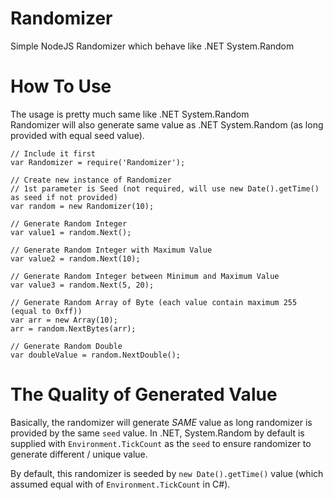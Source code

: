 # Randomizer
Simple NodeJS Randomizer which behave like .NET System.Random

# How To Use
The usage is pretty much same like .NET System.Random  
Randomizer will also generate same value as .NET System.Random (as long provided with equal seed value).

```
// Include it first  
var Randomizer = require('Randomizer');  
  
// Create new instance of Randomizer
// 1st parameter is Seed (not required, will use new Date().getTime() as seed if not provided)
var random = new Randomizer(10);  
  
// Generate Random Integer  
var value1 = random.Next();  
  
// Generate Random Integer with Maximum Value  
var value2 = random.Next(10);  

// Generate Random Integer between Minimum and Maximum Value  
var value3 = random.Next(5, 20);  

// Generate Random Array of Byte (each value contain maximum 255 (equal to 0xff))  
var arr = new Array(10);  
arr = random.NextBytes(arr);  
  
// Generate Random Double  
var doubleValue = random.NextDouble();  
```

# The Quality of Generated Value
Basically, the randomizer will generate *SAME* value as long randomizer is provided by the same `seed` value.
In .NET, System.Random by default is supplied with `Environment.TickCount` as the `seed` to ensure randomizer to generate different / unique value.

By default, this randomizer is seeded by `new Date().getTime()` value (which assumed equal with of `Environment.TickCount` in C#).
